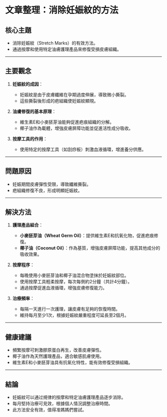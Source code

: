 # 文章整理：消除妊娠紋的方法

## 核心主題
- 消除妊娠紋（Stretch Marks）的有效方法。
- 通過按摩和使用特定油膚護理產品來修復受損皮膚組織。

---

## 主要觀念
1. **妊娠紋的成因**：
   - 妊娠紋是由于皮膚纖維在孕期過度伸展，導致微小撕裂。
   - 這些撕裂後形成的疤組織使妊娠紋顯現。

2. **油膚修復的基本原理**：
   - 維生素E和小麥胚芽油能夠促進疤痕組織的分解。
   - 椰子油作為載體，增強皮膚屏障功能並促進活性成分吸收。

3. **按摩工具的作用**：
   - 使用特定的按摩工具（如刮痧板）刺激血液循環，增進養分供應。

---

## 問題原因
- 妊娠期間皮膚彈性受限，導致纖維撕裂。
- 疤組織修復不良，形成明顯妊娠紋。

---

## 解決方法
1. **護理產品組合**：
   - **小麥胚芽油（Wheat Germ Oil）**：提供維生素E和抗氧化物，促進疤痕修復。
   - **椰子油（Coconut Oil）**：作為基質，增強皮膚屏障功能，提高其他成分的吸收效果。

2. **按摩程序**：
   - 每晚使用小麥胚芽油和椰子油混合物塗抹於妊娠紋部位。
   - 使用按摩工具輕柔按摩，每次每側約2分鐘（共計4分鐘）。
   - 通過按摩促進血液循環，增強皮膚修復能力。

3. **治療頻率**：
   - 每隔一天進行一次護理，讓皮膚有足夠的恢復時間。
   - 維持每月至少1次，根據妊娠紋嚴重程度可延長至2個月。

---

## 健康建議
- 頻繁按摩可刺激膠原蛋白再生，改善皮膚彈性。
- 椰子油作為天然護理產品，適合敏感肌膚使用。
- 維生素E和小麥胚芽油具有抗氧化特性，能有效修復受損組織。

---

## 結論
- 妊娠紋可以通过規律的按摩和特定油膚護理產品逐步消除。
- 每月堅持治療可見效，根據個人情況調整治療時間。
- 此方法安全有效，值得准媽媽們嘗試。